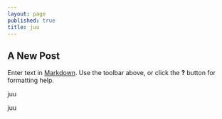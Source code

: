 ```yaml
---
layout: page
published: true
title: juu
---
```


## A New Post

Enter text in [Markdown](http://daringfireball.net/projects/markdown/). Use the toolbar above, or click the **?** button for formatting help.

juu

juu